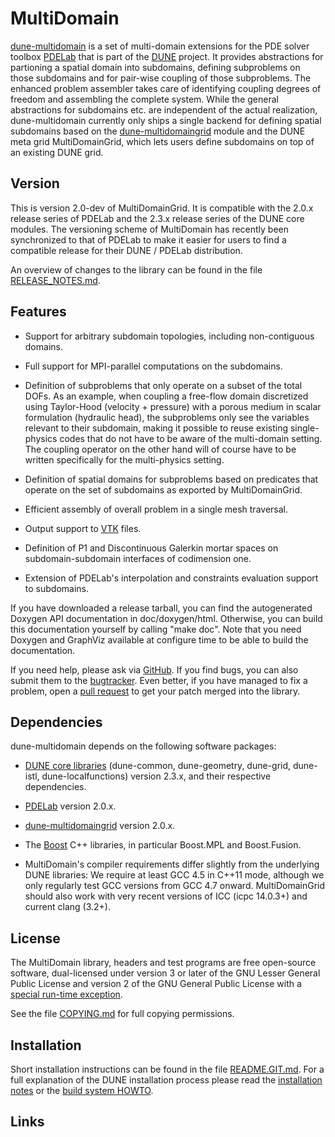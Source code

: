 MultiDomain
===========

[dune-multidomain][1] is a set of multi-domain extensions for the PDE solver
toolbox [PDELab][2] that is part of the [DUNE][3] project. It provides abstractions
for partioning a spatial domain into subdomains, defining subproblems on those
subdomains and for pair-wise coupling of those subproblems. The enhanced problem
assembler takes care of identifying coupling degrees of freedom and assembling the
complete system. While the general abstractions for subdomains etc. are independent
of the actual realization, dune-multidomain currently only ships a single backend for
defining spatial subdomains based on the [dune-multidomaingrid][4] module and the
DUNE meta grid MultiDomainGrid, which lets users define subdomains on top of an
existing DUNE grid.


Version
-------

This is version 2.0-dev of MultiDomainGrid. It is compatible with the 2.0.x release
series of PDELab and the 2.3.x release series of the DUNE core modules. The versioning
scheme of MultiDomain has recently been synchronized to that of PDELab to make it
easier for users to find a compatible release for their DUNE / PDELab distribution.

An overview of changes to the library can be found in the file
[RELEASE_NOTES.md][5].


Features
--------

* Support for arbitrary subdomain topologies, including non-contiguous domains.

* Full support for MPI-parallel computations on the subdomains.

* Definition of subproblems that only operate on a subset of the total DOFs. As an
  example, when coupling a free-flow domain discretized using Taylor-Hood (velocity +
  pressure) with a porous medium in scalar formulation (hydraulic head), the subproblems
  only see the variables relevant to their subdomain, making it possible to reuse existing
  single-physics codes that do not have to be aware of the multi-domain setting. The coupling
  operator on the other hand will of course have to be written specifically for the
  multi-physics setting.

* Definition of spatial domains for subproblems based on predicates that operate on the
  set of subdomains as exported by MultiDomainGrid.

* Efficient assembly of overall problem in a single mesh traversal.

* Output support to [VTK][6] files.

* Definition of P1 and Discontinuous Galerkin mortar spaces on subdomain-subdomain interfaces
  of codimension one.

* Extension of PDELab's interpolation and constraints evaluation support to subdomains.

If you have downloaded a release tarball, you can find the autogenerated Doxygen
API documentation in doc/doxygen/html. Otherwise, you can build this documentation
yourself by calling "make doc". Note that you need Doxygen and GraphViz available at
configure time to be able to build the documentation.

If you need help, please ask via [GitHub][1]. If you find bugs, you can also submit
them to the [bugtracker][7]. Even better, if you have managed to fix a problem, open
a [pull request][8] to get your patch merged into the library.


Dependencies
------------

dune-multidomain depends on the following software packages:

* [DUNE core libraries][3] (dune-common, dune-geometry, dune-grid, dune-istl,
  dune-localfunctions) version 2.3.x, and their respective dependencies.

* [PDELab][2] version 2.0.x.

* [dune-multidomaingrid][4] version 2.0.x.

* The [Boost][9] C++ libraries, in particular Boost.MPL and Boost.Fusion.

* MultiDomain's compiler requirements differ slightly from the underlying DUNE
  libraries: We require at least GCC 4.5 in C++11 mode, although we only
  regularly test GCC versions from GCC 4.7 onward. MultiDomainGrid should also work
  with very recent versions of ICC (icpc 14.0.3+) and current clang (3.2+).


License
-------

The MultiDomain library, headers and test programs are free open-source software,
dual-licensed under version 3 or later of the GNU Lesser General Public License
and version 2 of the GNU General Public License with a [special run-time exception][10].

See the file [COPYING.md][11] for full copying permissions.


Installation
------------

Short installation instructions can be found in the file [README.GIT.md][12].
For a full explanation of the DUNE installation process please read
the [installation notes][13] or the [build system HOWTO][14].


Links
-----

[1]:  http://github.com/smuething/dune-multidomain
[2]:  http://dune-project.org/pdelab/
[3]:  http://dune-project.org
[4]:  http://github.com/smuething/dune-multidomaingrid
[5]:  RELEASES_NOTES.md
[6]:  http://www.vtk.org
[7]:  https://github.com/smuething/dune-multidomain/issues
[8]:  https://github.com/smuething/dune-multidomain/pulls
[9]:  http://boost.org
[10]: http://gcc.gnu.org/onlinedocs/libstdc++/faq.html#faq.license
[11]: COPYING.md
[12]: README.GIT.md
[13]: http://dune-project.org/doc/installation-notes.html
[14]: http://dune-project.org/doc/buildsystem/buildsystem.pdf
